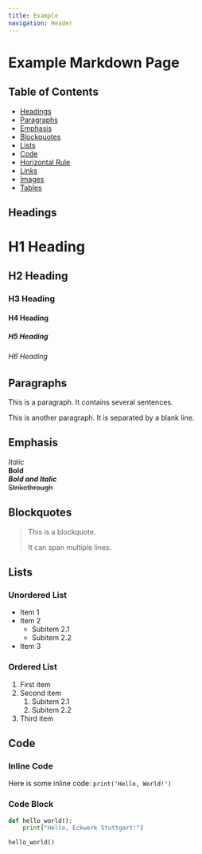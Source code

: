 ```yaml
---
title: Example
navigation: Header
---
```


# Example Markdown Page

## Table of Contents
- [Headings](#headings)
- [Paragraphs](#paragraphs)
- [Emphasis](#emphasis)
- [Blockquotes](#blockquotes)
- [Lists](#lists)
- [Code](#code)
- [Horizontal Rule](#horizontal-rule)
- [Links](#links)
- [Images](#images)
- [Tables](#tables)

## Headings
# H1 Heading
## H2 Heading
### H3 Heading
#### H4 Heading
##### H5 Heading
###### H6 Heading

## Paragraphs
This is a paragraph. It contains several sentences.

This is another paragraph. It is separated by a blank line.

## Emphasis
*Italic*  
**Bold**  
***Bold and Italic***  
~~Strikethrough~~

## Blockquotes
> This is a blockquote.
>
> It can span multiple lines.

## Lists
### Unordered List
- Item 1
- Item 2
    - Subitem 2.1
    - Subitem 2.2
- Item 3

### Ordered List
1. First item
2. Second item
    1. Subitem 2.1
    2. Subitem 2.2
3. Third item

## Code
### Inline Code
Here is some inline code: `print('Hello, World!')`

### Code Block
```python
def hello_world():
    print("Hello, Eckwerk Stuttgart!")

hello_world()
